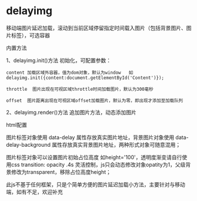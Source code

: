 # delayimg
移动端图片延迟加载，滚动到当前区域停留指定时间载入图片（包括背景图片、图片标签），可选容器


内置方法

1、delayimg.init()方法 初始化，可配置参数：

    content 加载区域外容器，值为dom对象，默认为window   如delayimg.init({content:document.getElementById('Content')});
    
    throttle  图片出现在可视区域throttle时间加载图片，默认为300毫秒
    
    offset  图片距离出现在可视区域offset加载图片，默认为零，即出现才添加至加载队列
    
    
2、delayimg.render()方法   追加图片方法，动态添加图片


html配置

图片标签对象使用 data-delay 属性存放真实图片地址，背景图片对象使用 data-delay-background 属性存放真实背景图片地址，两种形式对象可随意混用；

图片标签对象可以设置图片初始占位高度 如height='100'，透明度渐变请自行使用css transition: opacity .4s 灵活控制，js只会动态修改对象opatity为1，父级背景修改为transparent，移除占位高度height；


此js不基于任何框架，只是个简单方便的图片延迟加载小方法，主要针对与移动端，如有不足，欢迎补充


    
